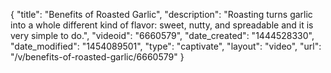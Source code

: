 {
    "title": "Benefits of Roasted Garlic",
    "description": "Roasting turns garlic into a whole different kind of flavor: sweet, nutty, and spreadable and it is very simple to do.",
    "videoid": "6660579",
    "date_created": "1444528330",
    "date_modified": "1454089501",
    "type": "captivate",
    "layout": "video",
    "url": "\/v\/benefits-of-roasted-garlic\/6660579"
}